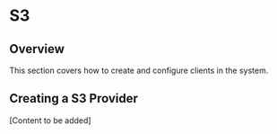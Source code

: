 # S3

## Overview

This section covers how to create and configure clients in the system.

## Creating a S3 Provider

[Content to be added]